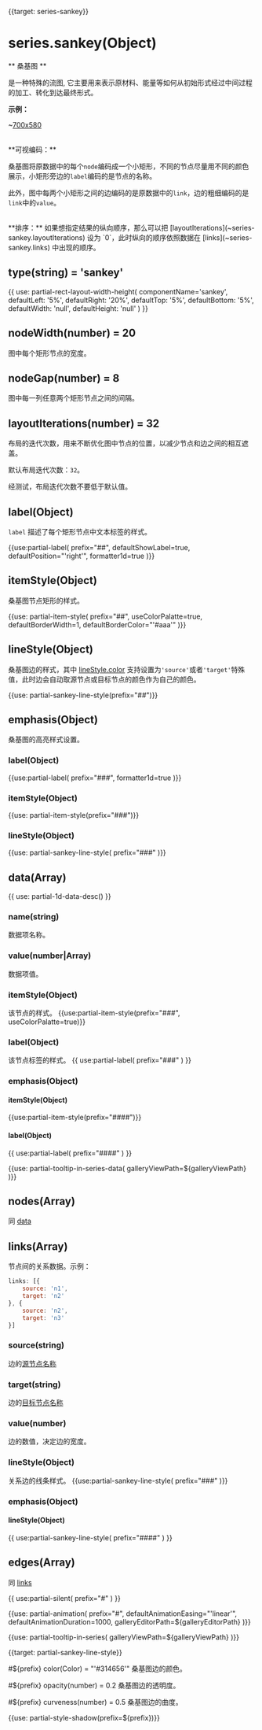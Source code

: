 
{{target: series-sankey}}

# series.sankey(Object)

** 桑基图 **

是一种特殊的流图, 它主要用来表示原材料、能量等如何从初始形式经过中间过程的加工、转化到达最终形式。

**示例：**

~[700x580](${galleryViewPath}sankey-energy&edit=1&reset=1)


<br>
**可视编码：**

桑基图将原数据中的每个`node`编码成一个小矩形，不同的节点尽量用不同的颜色展示，小矩形旁边的`label`编码的是节点的名称。

此外，图中每两个小矩形之间的边编码的是原数据中的`link`，边的粗细编码的是`link`中的`value`。

<br>
**排序：**
如果想指定结果的纵向顺序，那么可以把 [layoutIterations](~series-sankey.layoutIterations) 设为 `0`，此时纵向的顺序依照数据在 [links](~series-sankey.links) 中出现的顺序。


## type(string) = 'sankey'

{{ use: partial-rect-layout-width-height(
    componentName='sankey',
    defaultLeft: '5%',
    defaultRight: '20%',
    defaultTop: '5%',
    defaultBottom: '5%',
    defaultWidth: 'null',
    defaultHeight: 'null'
) }}


## nodeWidth(number) = 20

图中每个矩形节点的宽度。


## nodeGap(number) = 8

图中每一列任意两个矩形节点之间的间隔。


## layoutIterations(number) = 32

布局的迭代次数，用来不断优化图中节点的位置，以减少节点和边之间的相互遮盖。

默认布局迭代次数：`32`。

经测试，布局迭代次数不要低于默认值。

## label(Object)

`label` 描述了每个矩形节点中文本标签的样式。

{{use:partial-label(
    prefix="##",
    defaultShowLabel=true,
    defaultPosition="'right'",
    formatter1d=true
)}}

## itemStyle(Object)

桑基图节点矩形的样式。

{{use: partial-item-style(
    prefix="##",
    useColorPalatte=true,
    defaultBorderWidth=1,
    defaultBorderColor="'#aaa'"
)}}

## lineStyle(Object)
桑基图边的样式，其中 [lineStyle.color](~series-sankey.lineStyle.color) 支持设置为`'source'`或者`'target'`特殊值，此时边会自动取源节点或目标节点的颜色作为自己的颜色。

{{use: partial-sankey-line-style(prefix="##")}}


## emphasis(Object)
桑基图的高亮样式设置。
### label(Object)
{{use:partial-label(
    prefix="###",
    formatter1d=true
)}}
### itemStyle(Object)
{{use: partial-item-style(prefix="###")}}
### lineStyle(Object)
{{use: partial-sankey-line-style(
    prefix="###"
)}}


## data(Array)

{{ use: partial-1d-data-desc() }}
### name(string)
数据项名称。
### value(number|Array)
数据项值。
### itemStyle(Object)
该节点的样式。
{{use:partial-item-style(prefix="###", useColorPalatte=true)}}

### label(Object)
该节点标签的样式。
{{ use:partial-label(
    prefix="###"
) }}

### emphasis(Object)
#### itemStyle(Object)
{{use:partial-item-style(prefix="####")}}
#### label(Object)
{{ use:partial-label(
    prefix="####"
) }}

{{use: partial-tooltip-in-series-data(
    galleryViewPath=${galleryViewPath}
)}}


## nodes(Array)
同 [data](~series-sankey.data)

## links(Array)
节点间的关系数据。示例：
```js
links: [{
    source: 'n1',
    target: 'n2'
}, {
    source: 'n2',
    target: 'n3'
}]
```
### source(string)
边的[源节点名称](~series-graph.data.name)
### target(string)
边的[目标节点名称](~series-graph.data.name)
### value(number)
边的数值，决定边的宽度。
### lineStyle(Object)
关系边的线条样式。
{{use:partial-sankey-line-style(
    prefix="###"
)}}
### emphasis(Object)
#### lineStyle(Object)
{{ use:partial-sankey-line-style(
    prefix="####"
) }}

## edges(Array)
同 [links](~series-sankey.links)

{{ use:partial-silent(
    prefix="#"
) }}

{{use: partial-animation(
    prefix="#",
    defaultAnimationEasing="'linear'",
    defaultAnimationDuration=1000,
    galleryEditorPath=${galleryEditorPath}
)}}

{{use: partial-tooltip-in-series(
    galleryViewPath=${galleryViewPath}
)}}



{{target: partial-sankey-line-style}}

#${prefix} color(Color) = "'#314656'"
桑基图边的颜色。

#${prefix} opacity(number) = 0.2
桑基图边的透明度。

#${prefix} curveness(number) = 0.5
桑基图边的曲度。

{{use: partial-style-shadow(prefix=${prefix})}}
